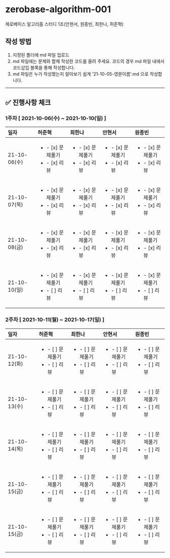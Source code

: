 # zerobase-algorithm-001
제로베이스 알고리즘 스터디 1조(안현서, 원종빈, 최한나, 허준혁)

## 작성 방법

1. 지정된 폴더에 md 파일 업로드
2. md 파일에는 문제와 함께 작성한 코드를 올려 주세요. 코드의 경우 md 파일 내에서 코드삽입 블록을 통해 작성합니다.
3. md 파일은 누가 작성했는지 알아보기 쉽게 '21-10-05-영문이름'.md 으로 작성합니다. 

---

## ✅ 진행사항 체크

### 1주차 [ 2021-10-06(수) ~ 2021-10-10(일) ]
| 일자 | 허준혁 | 최한나 | 안현서 | 원종빈 |
|:--- | :--- | :--- | :--- | :--- |
| 21-10-06(수) |<ul><li>- [x] 문제풀기</li><li>- [x] 리뷰</li></ul>|<ul><li>- [x] 문제풀기</li><li>- [x] 리뷰</li></ul>|<ul><li>- [x] 문제풀기</li><li>- [x] 리뷰</li></ul>|<ul><li>- [x] 문제풀기</li><li>- [x] 리뷰</li></ul>|
| 21-10-07(목) |<ul><li>- [x] 문제풀기</li><li>- [x] 리뷰</li></ul>|<ul><li>- [x] 문제풀기</li><li>- [x] 리뷰</li></ul>|<ul><li>- [x] 문제풀기</li><li>- [x] 리뷰</li></ul>|<ul><li>- [x] 문제풀기</li><li>- [x] 리뷰</li></ul>|
| 21-10-08(금) |<ul><li>- [x] 문제풀기</li><li>- [x] 리뷰</li></ul>|<ul><li>- [x] 문제풀기</li><li>- [x] 리뷰</li></ul>|<ul><li>- [x] 문제풀기</li><li>- [x] 리뷰</li></ul>|<ul><li>- [x] 문제풀기</li><li>- [x] 리뷰</li></ul>|
| 21-10-10(일) |<ul><li>- [x] 문제풀기</li><li>- [ ] 리뷰</li></ul>|<ul><li>- [x] 문제풀기</li><li>- [ ] 리뷰</li></ul>|<ul><li>- [x] 문제풀기</li><li>- [ ] 리뷰</li></ul>|<ul><li>- [x] 문제풀기</li><li>- [ ] 리뷰</li></ul>|




### 2주차 [ 2021-10-11(월) ~ 2021-10-17(일) ]
| 일자 | 허준혁 | 최한나 | 안현서 | 원종빈 |
|:--- | :--- | :--- | :--- | :--- |
| 21-10-12(화) |<ul><li>- [ ] 문제풀기</li><li>- [ ] 리뷰</li></ul>|<ul><li>- [ ] 문제풀기</li><li>- [ ] 리뷰</li></ul>|<ul><li>- [ ] 문제풀기</li><li>- [ ] 리뷰</li></ul>|<ul><li>- [ ] 문제풀기</li><li>- [ ] 리뷰</li></ul>|
| 21-10-13(수) |<ul><li>- [ ] 문제풀기</li><li>- [ ] 리뷰</li></ul>|<ul><li>- [ ] 문제풀기</li><li>- [ ] 리뷰</li></ul>|<ul><li>- [ ] 문제풀기</li><li>- [ ] 리뷰</li></ul>|<ul><li>- [ ] 문제풀기</li><li>- [ ] 리뷰</li></ul>|
| 21-10-14(목) |<ul><li>- [ ] 문제풀기</li><li>- [ ] 리뷰</li></ul>|<ul><li>- [ ] 문제풀기</li><li>- [ ] 리뷰</li></ul>|<ul><li>- [ ] 문제풀기</li><li>- [ ] 리뷰</li></ul>|<ul><li>- [ ] 문제풀기</li><li>- [ ] 리뷰</li></ul>|
| 21-10-15(금) |<ul><li>- [ ] 문제풀기</li><li>- [ ] 리뷰</li></ul>|<ul><li>- [ ] 문제풀기</li><li>- [ ] 리뷰</li></ul>|<ul><li>- [ ] 문제풀기</li><li>- [ ] 리뷰</li></ul>|<ul><li>- [ ] 문제풀기</li><li>- [ ] 리뷰</li></ul>|
| 21-10-15(금) |<ul><li>- [ ] 문제풀기</li><li>- [ ] 리뷰</li></ul>|<ul><li>- [ ] 문제풀기</li><li>- [ ] 리뷰</li></ul>|<ul><li>- [ ] 문제풀기</li><li>- [ ] 리뷰</li></ul>|<ul><li>- [ ] 문제풀기</li><li>- [ ] 리뷰</li></ul>|



